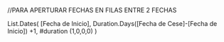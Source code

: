 //PARA APERTURAR FECHAS EN FILAS ENTRE 2 FECHAS

List.Dates(
  [Fecha de Inicio],
  Duration.Days([Fecha de Cese]-[Fecha de Inicio]) +1,
  #duration (1,0,0,0)
)

